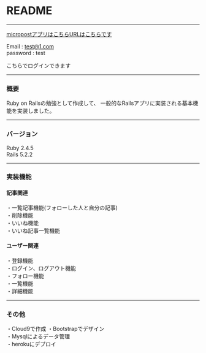 # README
***
[micropostアプリはこちらURLはこちらです](https://afternoon-temple-22969.herokuapp.com/)

Email : test@1.com  
password : test

こちらでログインできます
***
### 概要
Ruby on Railsの勉強として作成して、 一般的なRailsアプリに実装される基本機能を実装しました。
***
### バージョン
Ruby 2.4.5  
Rails 5.2.2
***
### 実装機能

#### 記事関連
・一覧記事機能(フォローした人と自分の記事)  
・削除機能  
・いいね機能  
・いいね記事一覧機能  

#### ユーザー関連
・登録機能  
・ログイン、ログアウト機能  
・フォロー機能  
・一覧機能  
・詳細機能  
***
### その他
・Cloud9で作成
・Bootstrapでデザイン  
・Mysqlによるデータ管理  
・herokuにデプロイ
